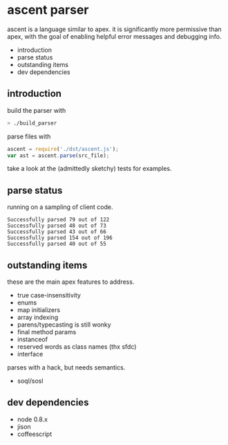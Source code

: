 ascent parser
=============

ascent is a language similar to apex.  it is significantly
more permissive than apex, with the goal of enabling
helpful error messages and debugging info.

 * introduction
 * parse status
 * outstanding items
 * dev dependencies

introduction
------------

build the parser with

```bash
> ./build_parser
```

parse files with

```javascript
ascent = require('./dst/ascent.js');
var ast = ascent.parse(src_file);
```

take a look at the (admittedly sketchy) tests for examples.

parse status
------------

running on a sampling of client code.

    Successfully parsed 79 out of 122
    Successfully parsed 48 out of 73
    Successfully parsed 43 out of 66
    Successfully parsed 154 out of 196
    Successfully parsed 40 out of 55

outstanding items
-----------------

these are the main apex features to address.

 * true case-insensitivity
 * enums
 * map initializers
 * array indexing
 * parens/typecasting is still wonky
 * final method params
 * instanceof
 * reserved words as class names (thx sfdc)
 * interface

parses with a hack, but needs semantics.

 * soql/sosl

dev dependencies
----------------

 * node 0.8.x
 * jison
 * coffeescript
